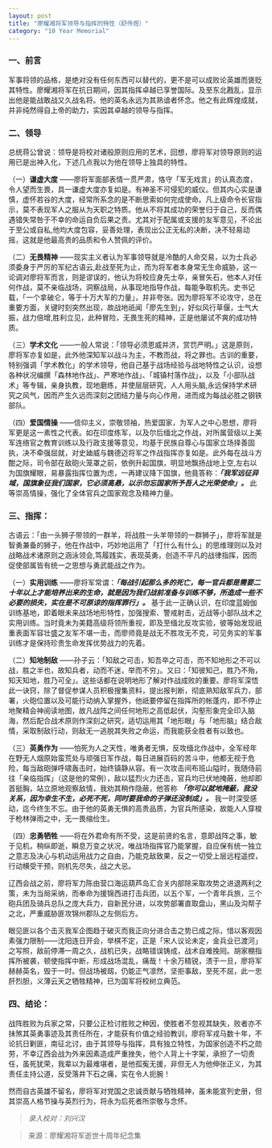 ```yaml
---
layout: post
title: "廖耀湘将军领导与指挥的特性（舒传煜）"
category: "10 Year Memorial"
---
```


### 一、前言

军事将领的品格，是绝对没有任何东西可以替代的，更不是可以成败论英雄而褒贬其特性。廖耀湘将军在抗日期间，因其指挥卓越已享誉国际。及至东北戡乱，显示出他是能战敢战又久战名将。他的英名永远为其熟谙者怀念。他之有此辉煌成就，并非纯然得自上帝的助力，实因其卓越的领导与指挥。

### 二、领导
总统蒋公曾说：领导是将校对诸般原则应用的艺术，回想，廖将军对领导原则的运用已是出神入化，下述几点我以为他在领导上独具的特性。

（一）**谦虚大度** ——廖将军面部表情一贯严肃，恪守「军无戏言」的认真态度，令人望而生畏，具一谦虚大度亦复如是。有神圣不可侵犯的威仪。但其内心实是谦慎，虚怀若谷的大度，经常所系念的是不断思索如何完成使命。凡上级命令长官指示，莫不表现军人之服从为天职之特质。他从不将其成功的荣誉归于自己，反而偶遇错失常咎于不幸的命运自负后果之责。尤其对于配属或支援的友军意见，不论出于至公或自私,他均大度包容，妥善处理，表现出公正无私的决断，决不轻易动摇，这就是他最高贵的品质和令人赞佩的评价。


（二）**无畏精神** ——现实主义者认为军事领导就是冷酷的人命交易，以为士兵必须委身于严厉的军纪古语云,赴战至死为止，而为将军者本身常无生命威胁，这一论调对廖将军而言，则是谬误的，他认为将校应身先士卒，亲冒矢石，他本人对任何作战，莫不亲临战场，洞察战局，从事现地指导作战，每能争取机先。史书记载，「一个拿破仑，等于十万大军的力量」，并非夸张。因为廖将军不论攻守，总在重要方面，关键时刻突然出现，故战地祇闻「廖先生到」，好似风行草偃，士气大振，战力倍增,胜利立见，此种冒险，无畏生死的精神，正是他屡试不爽的成功特质。

（三）**学术文化** ——一般人常说：「领导必须恩威并济，赏罚严明。」这是原则，廖将军亦复如是，此外他深知军以战斗为主，不教而战，将之罪也。古训的重要，特别强调「学术教化」的学术领导，他自己基于战场经验与战地特性之认识，设想各种状况编撰「森林地作战」、严寒地作战」、「城镇村落作战」，以及「小部队战术」等专辑，亲身执教，现地磨练，并使层层研究，人人用头脑,永远保持学术研究之风气，因而产生久远而深刻之团结力量与向心作用，进而成为每战必胜之钢铁部队。

（四）**爱国情操** ——信仰主义，崇敬领袖，热爱国家，为军人之中心思想，廖将军更是这一素性之代表。如在印度练军，以及尔后缅北之作战，对所属营级以上美军连络官之教育训练以及行政支援等意见，均基于民族自尊心与国家立场择善固执，决不牵强屈就，对史廸威与魏德迈将军之作战指挥亦复如是。此外每在战斗方酣之际，司令部在敌砲火笼罩之前，依例升起国旗，明显地飘扬战地上空,左右以为国旗耀眼，易暴露指挥位置为虑，一再建议降下国旗，他竟答称：***「我军远征异域，国旗象征我们国家，它必须高悬，以示勿忘国家所予吾人之光荣使命」。*** 此等崇高情操，强化了全体官兵之国家观念及精神力量。

### 三、指挥：

古语云：「由一头狮子带领的一群羊，将战胜一头羊带领的一群狮子」，廖将军就是智勇兼备的狮子，他在作战中，巧妙地运用了「打什么有什么」的思维理则以及对战略战术诸原则之涵泳领会,笃履践实，表现英勇，创造不平凡的战律指挥，因而促使部属皆有统一之思想与勇武能战之作为。

（一）**实用训练** ——廖将军常谓：***「每战引起那么多的死亡，每一官兵都是需要二十年以上才能培养出来的生命，就是因为我们战前准备与训练不够，所造成一些不必要的损失，实在是不可原谅的指挥罪行」。*** 基于此一正确认识，在印度蓝姆伽训练基地，即着眼未来战场地形特性，加强搜索、警戒射击，近战等小部队战术之实用训练。当时竟未为美籍高级将领所重视，即及至缅北反攻实验，彼等始发现祇重表面军容壮盛之友军不堪一击，而廖师竟是战无不胜攻无不克，可见务实的军事训练才是保持珍贵生命发挥优势战力的先着。       

（二）**知地制敌** ——孙子云：「知敌之可击，知吾卒之可击，而不知地形之不可以战，胜之半也，故知兵者，动而不迷，举而不穷」。又曰：「知彼知己，胜乃不殆，知天知地，胜乃可全」。这些话都在说明地形了解对作战成败的重要。廖将军深悟此一诀窍，除了督促参谋人员积极搜集资料，提出报判断，彻底熟知敌军兵力，部署，火砲位置以及可能行动纳入掌握外，他祇要停留在指挥所的帐蓬内，即不停止地聚精会神阅读地图，故凡战阵之间任何地形之高低起伏，沟壑形象完全印入脑海，然后配合战术原则作深刻之研究，适切运用其「地形眼」与「地形脑」结合敌情，采取制敌行动，则敌无一逃脱其失败之命运，而我能获全胜者有以致也。

（三）**英勇作为** ——怕死为人之天性，唯勇者无惧，反攻缅北作战中，全军经年在野无人烟原始蛮荒处与顽强日军作战，每日进展百码的苦斗中，他都无视于危险，每当敌砲弹呼啸轰击时，始终镇静从容。有一次攻击间布班山隘时，我随侍前往「亲临指挥」（这是他的常例），敌以猛烈火力还击，官兵均已伏地掩蔽，他却即首挺胸，站立原地观察敌情，我劝其稍作隐蔽，他答称 ***「你可以就地掩蔽，我没关系，因为幸生不生，必死不死，同时要我命的子弹还没制成」。*** 我一时深受感动，迄今终生不忘。由于他的英勇无惧的高贵品质，为官兵所感染，故能人人穿梭于枪林弹雨之中，无一畏缩俭生。

（四）**忠勇牺牲** ——将在外君命有所不受，这是前贤的名言，意即战阵之事，敏于见机，稍纵即逝，瞬息万变之状况，唯战场指挥官乃能掌握，自应保有统一独立之意志及决心与机动运用战力之自由，乃能克敌致果，反之一切受上层远程遥控，行动横受干预，则机先尽失，战之大忌。

辽西会战之前，廖将军力陈由营口海运葫芦岛汇合关内部除采取攻势之进退两利之策，未为当局采纳，而奉命为援锦西进打击兵团，以五个军，一个青年兵旅，三个砲兵团及骑兵总队之庞大兵力，自新民分进，以攻势部署直取盘山，黑山及沟帮子之北，严重威胁匪攻锦州郡队之左侧后方。

眼见匪以各个击灭我军企图趋于破灭而我正向分进合击之势已成之际，惜以客观因素强力限制——沈阳连日开会，举棋不定，正是「宋人议论未定，金兵业已渡河」之写照，敌前停滞一周之久，战机已失，战略错误铸成，战术自难挽囘。胡家棚指挥所被袭，顿使指挥中断，形成战场混乱，痛哉！十余万精锐，溃于一旦，廖将军赫赫英名，毁于一时。但战场被刼，仍能正气凛然，坚拒事敌，至死不屈，此一忠肝烈胆，义薄云天之牺牲精神，已为国军将校树立典范。

### 四、结论：
战阵胜败为兵家之常，只要公正检讨胜败之种因，使胜者不忽视其缺失，败者亦不抺煞其英勇事迹及其责任所在，才能获有价值之经验教训，廖将军戎马数十年，不论抗日剿匪，南征北讨，由于其领导与指挥，具有独立特性，为国家创造不朽之勋劳，不幸辽西会战为外来因素造成严重挫失，他个人背上十字架，承担了一切责任，虽死犹荣，我辈以为最难堪者，是他孤寃无援，非但无人为他伸张正义，为其责任主持公道，反受落井下石之痛，实在令人扼腕！

然而自古英雄不留名，廖将军对党国之忠诚贡献与牺牲精神，虽未能宣列史册，但其崇高人格节操与英烈行为，将永为后死者所崇敬与念怀。

>*录入校对：刘兴汉*

> 来源：廖耀湘将军逝世十周年纪念集